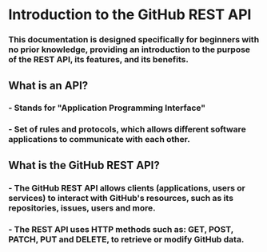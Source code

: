 # Introduction to the GitHub REST API

### This documentation is designed specifically for beginners with no prior knowledge, providing an introduction to the purpose of the REST API, its features, and its benefits.

 
## What is an API?

### - Stands for "Application Programming Interface"

### - Set of rules and protocols, which allows different software applications to communicate with each other.

## What is the GitHub REST API?

### - The GitHub REST API allows clients (applications, users or services) to interact with GitHub's resources, such as its repositories, issues, users and more.

### - The REST API uses HTTP methods such as: **GET**, **POST**, **PATCH**, **PUT** and **DELETE**, to retrieve or modify GitHub data.